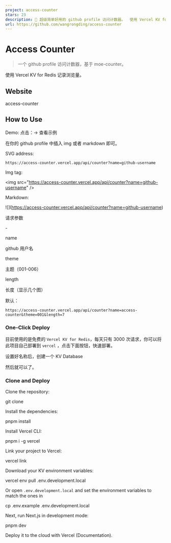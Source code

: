```yaml
---
project: access-counter
stars: 23
description: 🌈 超级简单好用的 github profile 访问计数器。  使用 Vercel KV for Redis 记录浏览量。
url: https://github.com/wangrongding/access-counter
---
```


Access Counter
==============

> 一个 github profile 访问计数器，基于 moe-counter。

使用 Vercel KV for Redis 记录浏览量。

Website
-------

access-counter

How to Use
----------

Demo: 点击：→ 查看示例

在你的 github profile 中插入 img 或者 markdown 即可。

SVG address:

```
https://access-counter.vercel.app/api/counter?name=github-username
```

Img tag:

<img src\="https://access-counter.vercel.app/api/counter?name=github-username" />

Markdown:

!\[\](https://access-counter.vercel.app/api/counter?name=github-username)

请求参数

\-

name

github 用户名

theme

主题（001-006）

length

长度（显示几个图）

默认：

```
https://access-counter.vercel.app/api/counter?name=access-counter&theme=001&length=7
```

### One-Click Deploy

目前使用的是免费的 `Vercel KV for Redis`，每天只有 3000 次请求，你可以将此项目自己部署到 `vercel` ，点击下面按钮，快速部署。

设置好名称后，创建一个 KV Database

然后就可以了。

### Clone and Deploy

Clone the repository:

git clone

Install the dependencies:

pnpm install

Install Vercel CLI:

pnpm i -g vercel

Link your project to Vercel:

vercel link

Download your KV environment variables:

vercel env pull .env.development.local

Or open `.env.development.local` and set the environment variables to match the ones in

cp .env.example .env.development.local

Next, run Next.js in development mode:

pnpm dev

Deploy it to the cloud with Vercel (Documentation).
